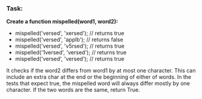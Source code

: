 ### Task:

**Create a function mispelled(word1, word2):**

- mispelled('versed', 'xersed'); // returns true
- mispelled('versed', 'applb'); // returns false
- mispelled('versed', 'v5rsed'); // returns true
- mispelled('1versed', 'versed'); // returns true
- mispelled('versed', 'versed'); // returns true

It checks if the word2 differs from word1 by at most one character.
This can include an extra char at the end or the beginning of either of words.
In the tests that expect true, the mispelled word will always differ mostly by one character. If the two words are the same, return True.
